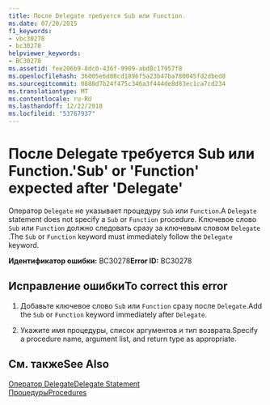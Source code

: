```yaml
---
title: После Delegate требуется Sub или Function.
ms.date: 07/20/2015
f1_keywords:
- vbc30278
- bc30278
helpviewer_keywords:
- BC30278
ms.assetid: fee206b9-8dc0-436f-9909-abd8c17957f8
ms.openlocfilehash: 36005e6d08cd1896f5a23b47ba780045fd2dbed8
ms.sourcegitcommit: 0888d7b24f475c346a3f444de8d83ec1ca7cd234
ms.translationtype: MT
ms.contentlocale: ru-RU
ms.lasthandoff: 12/22/2018
ms.locfileid: "53767937"
---
```

# <a name="sub-or-function-expected-after-delegate"></a><span data-ttu-id="b5a64-102">После Delegate требуется Sub или Function.</span><span class="sxs-lookup"><span data-stu-id="b5a64-102">'Sub' or 'Function' expected after 'Delegate'</span></span>
<span data-ttu-id="b5a64-103">Оператор `Delegate` не указывает процедуру `Sub` или `Function`.</span><span class="sxs-lookup"><span data-stu-id="b5a64-103">A `Delegate` statement does not specify a `Sub` or `Function` procedure.</span></span> <span data-ttu-id="b5a64-104">Ключевое слово `Sub` или `Function` должно следовать сразу за ключевым словом `Delegate` .</span><span class="sxs-lookup"><span data-stu-id="b5a64-104">The `Sub` or `Function` keyword must immediately follow the `Delegate` keyword.</span></span>  
  
 <span data-ttu-id="b5a64-105">**Идентификатор ошибки:** BC30278</span><span class="sxs-lookup"><span data-stu-id="b5a64-105">**Error ID:** BC30278</span></span>  
  
## <a name="to-correct-this-error"></a><span data-ttu-id="b5a64-106">Исправление ошибки</span><span class="sxs-lookup"><span data-stu-id="b5a64-106">To correct this error</span></span>  
  
1.  <span data-ttu-id="b5a64-107">Добавьте ключевое слово `Sub` или `Function` сразу после `Delegate`.</span><span class="sxs-lookup"><span data-stu-id="b5a64-107">Add the `Sub` or `Function` keyword immediately after `Delegate`.</span></span>  
  
2.  <span data-ttu-id="b5a64-108">Укажите имя процедуры, список аргументов и тип возврата.</span><span class="sxs-lookup"><span data-stu-id="b5a64-108">Specify a procedure name, argument list, and return type as appropriate.</span></span>  
  
## <a name="see-also"></a><span data-ttu-id="b5a64-109">См. также</span><span class="sxs-lookup"><span data-stu-id="b5a64-109">See Also</span></span>  
 [<span data-ttu-id="b5a64-110">Оператор Delegate</span><span class="sxs-lookup"><span data-stu-id="b5a64-110">Delegate Statement</span></span>](../../visual-basic/language-reference/statements/delegate-statement.md)  
 [<span data-ttu-id="b5a64-111">Процедуры</span><span class="sxs-lookup"><span data-stu-id="b5a64-111">Procedures</span></span>](../../visual-basic/programming-guide/language-features/procedures/index.md)
